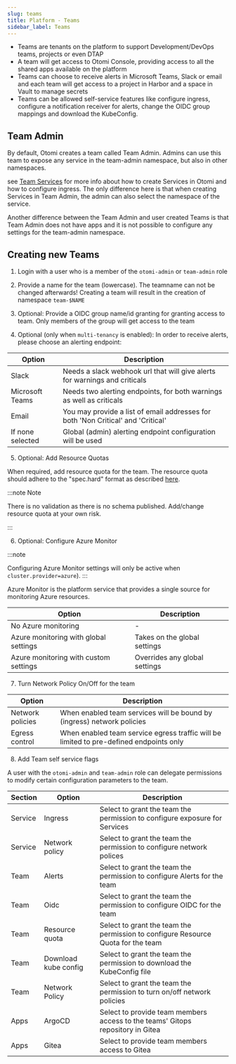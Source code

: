 ```yaml
---
slug: teams
title: Platform - Teams
sidebar_label: Teams
---
```


<!-- ![Console: Teams](../../img/platform-teams.png) -->

- Teams are tenants on the platform to support Development/DevOps teams, projects or even DTAP
- A team will get access to Otomi Console, providing access to all the shared apps available on the platform
- Teams can choose to receive alerts in Microsoft Teams, Slack or email and each team will get access to a project in Harbor and a space in Vault to manage secrets
- Teams can be allowed self-service features like configure ingress, configure a notification receiver for alerts, change the OIDC group mappings and download the KubeConfig.

## Team Admin

By default, Otomi creates a team called Team Admin. Admins can use this team to expose any service in the team-admin namespace, but also in other namespaces.

see [Team Services](../../for-devs/console/services) for more info about how to create Services in Otomi and how to configure ingress. The only difference here is that when creating Services in Team Admin, the admin can also select the namespace of the service.

Another difference between the Team Admin and user created Teams is that Team Admin does not have apps and it is not possible to configure any settings for the team-admin namespace.

## Creating new Teams

1. Login with a user who is a member of the `otomi-admin` or `team-admin` role

2. Provide a name for the team (lowercase). The teamname can not be changed afterwards! Creating a team will result in the creation of namespace `team-$NAME`

3. Optional: Provide a OIDC group name/id granting for granting access to team. Only members of the group will get access to the team

4. Optional (only when `multi-tenancy` is enabled): In order to receive alerts, please choose an alerting endpoint:

| Option           | Description                                                                      |
| ---------------- | -------------------------------------------------------------------------------- |
| Slack            | Needs a slack webhook url that will give alerts for warnings and criticals       |
| Microsoft Teams  | Needs two alerting endpoints, for both warnings as well as criticals             |
| Email            | You may provide a list of email addresses for both 'Non Critical' and 'Critical' |
| If none selected | Global (admin) alerting endpoint configuration will be used                      |

5. Optional: Add Resource Quotas

When required, add resource quota for the team. The resource quota should adhere to the "spec.hard" format as described [here](https://kubernetes.io/docs/concepts/policy/resource-quotas/).

:::note Note

There is no validation as there is no schema published. Add/change resource quota at your own risk.

:::

6. Optional: Configure Azure Monitor

:::note

Configuring Azure Monitor settings will only be active when `cluster.provider=azure`).
:::

Azure Monitor is the platform service that provides a single source for monitoring Azure resources.

| Option                                | Description                   |
| ------------------------------------- | ----------------------------- |
| No Azure monitoring                   | -                             |
| Azure monitoring with global settings | Takes on the global settings  |
| Azure monitoring with custom settings | Overrides any global settings |

7. Turn Network Policy On/Off for the team

| Option           | Description                                                                            |
| ---------------- | -------------------------------------------------------------------------------------- |
| Network policies | When enabled team services will be bound by (ingress) network policies                 |
| Egress control   | When enabled team service egress traffic will be limited to pre-defined endpoints only |

8. Add Team self service flags

A user with the `otomi-admin` and `team-admin` role can delegate permissions to modify certain configuration parameters to the team.

| Section | Option               | Description                                                                      |
| ------- | -------------------- | -------------------------------------------------------------------------------- |
| Service | Ingress              | Select to grant the team the permission to configure exposure for Services       |
| Service | Network policy       | Select to grant the team the permission to configure network polices             |
| Team    | Alerts               | Select to grant the team the permission to configure Alerts for the team         |
| Team    | Oidc                 | Select to grant the team the permission to configure OIDC for the team           |
| Team    | Resource quota       | Select to grant the team the permission to configure Resource Quota for the team |
| Team    | Download kube config | Select to grant the team the permission to download the KubeConfig file          |
| Team    | Network Policy       | Select to grant the team the permission to turn on/off network policies          |
| Apps    | ArgoCD               | Select to provide team members access to the teams' Gitops repository in Gitea   |
| Apps    | Gitea                | Select to provide team members access to Gitea                                   |
